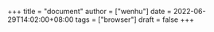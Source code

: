 +++
title = "document"
author = ["wenhu"]
date = 2022-06-29T14:02:00+08:00
tags = ["browser"]
draft = false
+++
